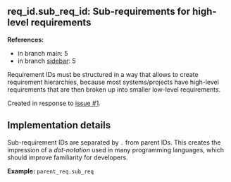 ## req_id.sub_req_id: Sub-requirements for high-level requirements

**References:**

- in branch main: 5
- in branch [sidebar](https://github.com/mhatzl/mantra/tree/sidebar): 5

Requirement IDs must be structured in a way that allows to create requirement hierarchies,
because most systems/projects have high-level requirements that are then broken up into smaller low-level requirements.

Created in response to [issue #1](https://github.com/mhatzl/mantra/issues/1).

## Implementation details

Sub-requirement IDs are separated by `.` from parent IDs.
This creates the impression of a *dot-notation* used in many programming languages,
which should improve familiarity for developers.

**Example:** `parent_req.sub_req`
